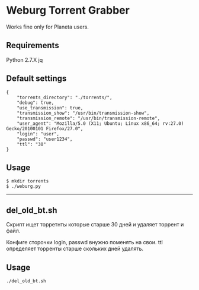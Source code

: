 # Weburg Torrent Grabber

Works fine only for Planeta users.

## Requirements

Python 2.7.X
jq

## Default settings

```shell
{
    "torrents_directory": "./torrents/",
    "debug": true,
    "use_transmission": true,
    "transmission_show": "/usr/bin/transmission-show",
    "transmission_remote": "/usr/bin/transmission-remote",
    "user_agent": "Mozilla/5.0 (X11; Ubuntu; Linux x86_64; rv:27.0) Gecko/20100101 Firefox/27.0",
    "login": "user",
    "passwd": "user1234",
    "ttl": "30"
}
```

## Usage

```shell
$ mkdir torrents
$ ./weburg.py
```

-------------
del_old_bt.sh
-------------

Скрипт ищет торретнты которые старше 30 дней 
и удаляет торрент и файл.

Конфиге сторочки login, passwd внужно поменять на свои.
ttl определяет торренты старше скольких дней удалять.

Usage
-----
```shell
./del_old_bt.sh
```
